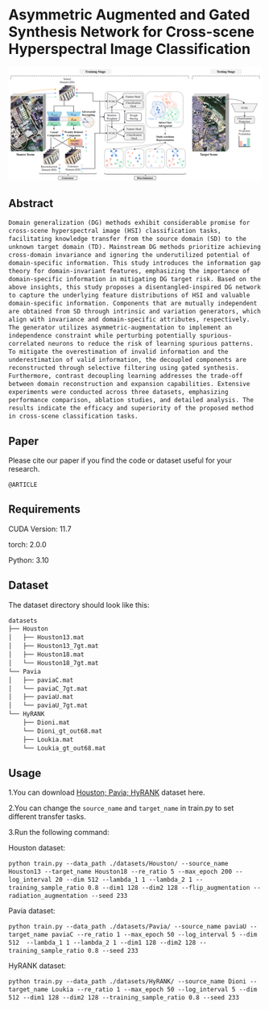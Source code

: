 # Asymmetric Augmented and Gated Synthesis Network for Cross-scene Hyperspectral Image Classification

<p align='center'>
  <img src='abstract_00.png' width="800px">
</p>

## Abstract

	Domain generalization (DG) methods exhibit considerable promise for cross-scene hyperspectral image (HSI) classification tasks, facilitating knowledge transfer from the source domain (SD) to the unknown target domain (TD). Mainstream DG methods prioritize achieving cross-domain invariance and ignoring the underutilized potential of domain-specific information. This study introduces the information gap theory for domain-invariant features, emphasizing the importance of domain-specific information in mitigating DG target risk. Based on the above insights, this study proposes a disentangled-inspired DG network to capture the underlying feature distributions of HSI and valuable domain-specific information. Components that are mutually independent are obtained from SD through intrinsic and variation generators, which align with invariance and domain-specific attributes, respectively. The generator utilizes asymmetric-augmentation to implement an independence constraint while perturbing potentially spurious-correlated neurons to reduce the risk of learning spurious patterns. To mitigate the overestimation of invalid information and the underestimation of valid information, the decoupled components are reconstructed through selective filtering using gated synthesis. Furthermore, contrast decoupling learning addresses the trade-off between domain reconstruction and expansion capabilities. Extensive experiments were conducted across three datasets, emphasizing performance comparison, ablation studies, and detailed analysis. The results indicate the efficacy and superiority of the proposed method in cross-scene classification tasks.

## Paper

Please cite our paper if you find the code or dataset useful for your research.

```
@ARTICLE

```



## Requirements

CUDA Version: 11.7

torch: 2.0.0

Python: 3.10

## Dataset

The dataset directory should look like this:

```bash
datasets
├── Houston
│   ├── Houston13.mat
│   ├── Houston13_7gt.mat
│   ├── Houston18.mat
│   └── Houston18_7gt.mat
└── Pavia
│   ├── paviaC.mat
│   └── paviaC_7gt.mat
│   ├── paviaU.mat
│   └── paviaU_7gt.mat
└── HyRANK
    ├── Dioni.mat
    └── Dioni_gt_out68.mat
    ├── Loukia.mat
    └── Loukia_gt_out68.mat

```

## Usage

1.You can download [Houston; Pavia; HyRANK](https://drive.google.com/drive/folders/1No-DNDT9P1HKsM9QKKJJzat8A1ZhVmmz?usp=sharing) dataset here.

2.You can change the `source_name` and `target_name` in train.py to set different transfer tasks.

3.Run the following command:

Houston dataset:
```
python train.py --data_path ./datasets/Houston/ --source_name Houston13 --target_name Houston18 --re_ratio 5 --max_epoch 200 --log_interval 20 --dim 512 --lambda_1 1 --lambda_2 1 --training_sample_ratio 0.8 --dim1 128 --dim2 128 --flip_augmentation --radiation_augmentation --seed 233
```
Pavia dataset:
```
python train.py --data_path ./datasets/Pavia/ --source_name paviaU --target_name paviaC --re_ratio 1 --max_epoch 50 --log_interval 5 --dim 512  --lambda_1 1 --lambda_2 1 --dim1 128 --dim2 128 --training_sample_ratio 0.8 --seed 233
```
HyRANK dataset:
```
python train.py --data_path ./datasets/HyRANK/ --source_name Dioni --target_name Loukia --re_ratio 1 --max_epoch 50 --log_interval 5 --dim 512 --dim1 128 --dim2 128 --training_sample_ratio 0.8 --seed 233
```


